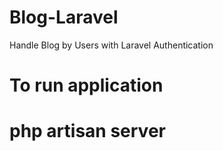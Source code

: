 # Blog-Laravel
Handle Blog by Users with  Laravel Authentication

# To run application
# php artisan server